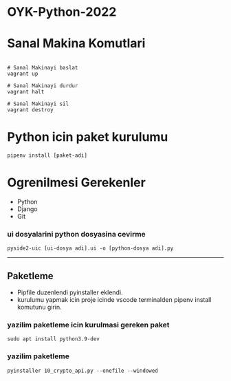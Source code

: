 # OYK-Python-2022


# Sanal Makina Komutlari
```shell

# Sanal Makinayi baslat
vagrant up

# Sanal Makinayi durdur
vagrant halt

# Sanal Makinayi sil
vagrant destroy
```

# Python icin paket kurulumu
```shell
pipenv install [paket-adi]
```


# Ogrenilmesi Gerekenler
* Python
* Django
* Git

### ui dosyalarini python dosyasina cevirme
```shell
pyside2-uic [ui-dosya adi].ui -o [python-dosya adi].py
```

-------
## Paketleme

* Pipfile duzenlendi pyinstaller eklendi.
* kurulumu yapmak icin proje icinde vscode terminalden pipenv install komutunu girin.

### yazilim paketleme icin kurulmasi gereken paket
```shell
sudo apt install python3.9-dev
```

### yazilim paketleme
```shell
pyinstaller 10_crypto_api.py --onefile --windowed
```